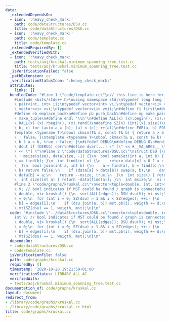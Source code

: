 ```yaml
---
data:
  _extendedDependsOn:
  - icon: ':heavy_check_mark:'
    path: code/dataStructures/DSU.cc
    title: code/dataStructures/DSU.cc
  - icon: ':heavy_check_mark:'
    path: code/template.cc
    title: code/template.cc
  _extendedRequiredBy: []
  _extendedVerifiedWith:
  - icon: ':heavy_check_mark:'
    path: tests/aoj/kruskal.minimum_spanning_tree.test.cc
    title: tests/aoj/kruskal.minimum_spanning_tree.test.cc
  _isVerificationFailed: false
  _pathExtension: cc
  _verificationStatusIcon: ':heavy_check_mark:'
  attributes:
    links: []
  bundledCode: "#line 1 \"code/template.cc\"\n// this line is here for a reason\n\
    #include <bits/stdc++.h>\nusing namespace std;\ntypedef long long ll;\ntypedef\
    \ pair<int, int> ii;\ntypedef vector<int> vi;\ntypedef vector<ii> vii;\ntypedef\
    \ vector<vi> vvi;\ntypedef vector<vii> vvii;\n#define fi first\n#define se second\n\
    #define eb emplace_back\n#define pb push_back\n#define mp make_pair\n#define mt\
    \ make_tuple\n#define endl '\\n'\n#define ALL(x) (x).begin(), (x).end()\n#define\
    \ RALL(x) (x).rbegin(), (x).rend()\n#define SZ(x) (int)(x).size()\n#define FOR(a,\
    \ b, c) for (auto a = (b); (a) < (c); ++(a))\n#define F0R(a, b) FOR (a, 0, (b))\n\
    template <typename T>\nbool ckmin(T& a, const T& b) { return a > b ? a = b, true\
    \ : false; }\ntemplate <typename T>\nbool ckmax(T& a, const T& b) { return a <\
    \ b ? a = b, true : false; }\n#ifndef DEBUG\n#define DEBUG 0\n#endif\n#define\
    \ dout if (DEBUG) cerr\n#define dvar(...) \" [\" << #__VA_ARGS__ \": \" << (__VA_ARGS__)\
    \ << \"] \"\n#line 2 \"code/dataStructures/DSU.cc\"\nstruct DSU {\n  DSU(int size)\
    \ : msize(size), data(size, -1) {}\n  bool sameSet(int a, int b) { return find(a)\
    \ == find(b); }\n  int find(int x) {\n    return data[x] < 0 ? x : data[x] = find(data[x]);\n\
    \  }\n  bool join(int a, int b) {\n    a = find(a), b = find(b);\n    if (a ==\
    \ b) return false;\n    if (data[a] > data[b]) swap(a, b);\n    data[a] += data[b],\
    \ data[b] = a;\n    return --msize, true;\n  }\n  int size() { return msize; }\n\
    \  int size(int a) { return -data[find(a)]; }\n  int msize;\n  vi data;\n};\n\
    #line 2 \"code/graphs/kruskal.cc\"\nvector<tuple<double, int, int>> edges;\nint\
    \ V; // bool indicates if MST could be found / graph is connected\ntuple<bool,\
    \ double, vi> kruskal() {\n  sort(ALL(edges)); DSU dsu(V); vi mst;\n  double weigth\
    \ = 0;\n  for (int i = 0; SZ(dsu) > 1 && i < SZ(edges); ++i) {\n    auto [d, a,\
    \ b] = edges[i];\n    if (dsu.join(a, b)) mst.pb(i), weigth += d;\n  }\n  return\
    \ mt(SZ(dsu) == 1, weigth, mst);\n}\n"
  code: "#include \"../dataStructures/DSU.cc\"\nvector<tuple<double, int, int>> edges;\n\
    int V; // bool indicates if MST could be found / graph is connected\ntuple<bool,\
    \ double, vi> kruskal() {\n  sort(ALL(edges)); DSU dsu(V); vi mst;\n  double weigth\
    \ = 0;\n  for (int i = 0; SZ(dsu) > 1 && i < SZ(edges); ++i) {\n    auto [d, a,\
    \ b] = edges[i];\n    if (dsu.join(a, b)) mst.pb(i), weigth += d;\n  }\n  return\
    \ mt(SZ(dsu) == 1, weigth, mst);\n}\n"
  dependsOn:
  - code/dataStructures/DSU.cc
  - code/template.cc
  isVerificationFile: false
  path: code/graphs/kruskal.cc
  requiredBy: []
  timestamp: '2020-10-28 19:21:59+01:00'
  verificationStatus: LIBRARY_ALL_AC
  verifiedWith:
  - tests/aoj/kruskal.minimum_spanning_tree.test.cc
documentation_of: code/graphs/kruskal.cc
layout: document
redirect_from:
- /library/code/graphs/kruskal.cc
- /library/code/graphs/kruskal.cc.html
title: code/graphs/kruskal.cc
---
```

